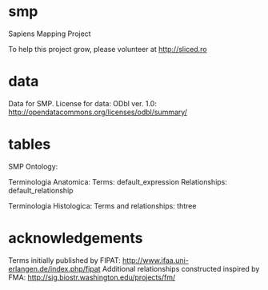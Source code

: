 smp
===

Sapiens Mapping Project

To help this project grow, please volunteer at http://sliced.ro

data
====

Data for SMP. License for data: ODbl ver. 1.0: http://opendatacommons.org/licenses/odbl/summary/

tables
======

SMP Ontology:

Terminologia Anatomica:
Terms:              default_expression
Relationships:     default_relationship

Terminologia Histologica:
Terms and relationships: thtree

acknowledgements
================

Terms initially published by FIPAT: http://www.ifaa.uni-erlangen.de/index.php/fipat
Additional relationships constructed inspired by FMA: http://sig.biostr.washington.edu/projects/fm/

